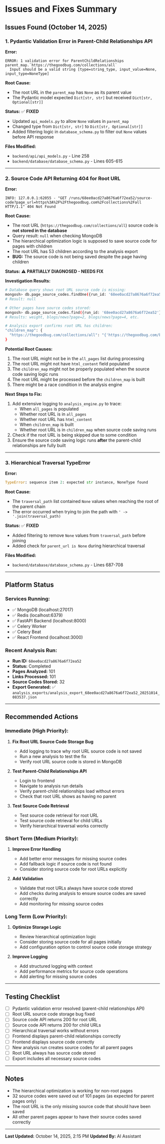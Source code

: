 # Issues and Fixes Summary

## Issues Found (October 14, 2025)

### 1. **Pydantic Validation Error in Parent-Child Relationships API**

**Error:**
```
ERROR: 1 validation error for ParentChildRelationships
parent_map.`https://thegoodbug.com/collections/all`
  Input should be a valid string [type=string_type, input_value=None, input_type=NoneType]
```

**Root Cause:**
- The root URL in the `parent_map` has `None` as its parent value
- The Pydantic model expected `Dict[str, str]` but received `Dict[str, Optional[str]]`

**Status:** ✅ **FIXED**
- Updated `api_models.py` to allow `None` values in `parent_map`
- Changed type from `Dict[str, str]` to `Dict[str, Optional[str]]`
- Added filtering logic in `database_schema.py` to filter out `None` values before API response

**Files Modified:**
- `backend/api/api_models.py` - Line 258
- `backend/database/database_schema.py` - Lines 605-615

---

### 2. **Source Code API Returning 404 for Root URL**

**Error:**
```
INFO: 127.0.0.1:62055 - "GET /runs/68ee0acd27a8676a6f72ea52/source-code?page_url=https%3A%2F%2Fthegoodbug.com%2Fcollections%2Fall HTTP/1.1" 404 Not Found
```

**Root Cause:**
- The root URL (`https://thegoodbug.com/collections/all`) source code is **not stored in the database**
- Query result: `null` when checking MongoDB
- The hierarchical optimization logic is supposed to save source code for pages with children
- The root URL has 53 children according to the analysis export
- **BUG:** The source code is not being saved despite the page having children

**Status:** ⚠️ **PARTIALLY DIAGNOSED - NEEDS FIX**

**Investigation Results:**
```bash
# Database query shows root URL source code is missing:
mongosh> db.page_source_codes.findOne({run_id: '68ee0acd27a8676a6f72ea52', page_url: 'https://thegoodbug.com/collections/all'})
# Result: null

# Other pages have source codes stored:
mongosh> db.page_source_codes.find({run_id: '68ee0acd27a8676a6f72ea52'}).limit(5)
# Results: weight, blogs/news?page=2, blogs/news?page=4, etc.

# Analysis export confirms root URL has children:
"children_map": {
  "https://thegoodbug.com/collections/all": "{'https://thegoodbug.com/blogs/news', ...53 URLs...}"
}
```

**Potential Root Causes:**
1. The root URL might not be in the `all_pages` list during processing
2. The root URL might not have `html_content` field populated
3. The `children_map` might not be properly populated when the source code saving logic runs
4. The root URL might be processed before the `children_map` is built
5. There might be a race condition in the analysis engine

**Next Steps to Fix:**
1. Add extensive logging to `analysis_engine.py` to trace:
   - When `all_pages` is populated
   - Whether root URL is in `all_pages`
   - Whether root URL has `html_content`
   - When `children_map` is built
   - Whether root URL is in `children_map` when source code saving runs
2. Check if the root URL is being skipped due to some condition
3. Ensure the source code saving logic runs **after** the parent-child relationships are fully built

---

### 3. **Hierarchical Traversal TypeError**

**Error:**
```python
TypeError: sequence item 2: expected str instance, NoneType found
```

**Root Cause:**
- The `traversal_path` list contained `None` values when reaching the root of the parent chain
- The error occurred when trying to join the path with `' -> '.join(traversal_path)`

**Status:** ✅ **FIXED**
- Added filtering to remove `None` values from `traversal_path` before joining
- Added check for `parent_url is None` during hierarchical traversal

**Files Modified:**
- `backend/database/database_schema.py` - Lines 687-708

---

## Platform Status

### Services Running:
- ✅ MongoDB (localhost:27017)
- ✅ Redis (localhost:6379)
- ✅ FastAPI Backend (localhost:8000)
- ✅ Celery Worker
- ✅ Celery Beat
- ✅ React Frontend (localhost:3000)

### Recent Analysis Run:
- **Run ID:** `68ee0acd27a8676a6f72ea52`
- **Status:** Completed
- **Pages Analyzed:** 101
- **Links Processed:** 101
- **Source Codes Stored:** 32
- **Export Generated:** ✅ `analysis_exports/analysis_export_68ee0acd27a8676a6f72ea52_20251014_083537.json`

---

## Recommended Actions

### Immediate (High Priority):
1. **Fix Root URL Source Code Storage Bug**
   - Add logging to trace why root URL source code is not saved
   - Run a new analysis to test the fix
   - Verify root URL source code is stored in MongoDB

2. **Test Parent-Child Relationships API**
   - Login to frontend
   - Navigate to analysis run details
   - Verify parent-child relationships load without errors
   - Check that root URL shows as having no parent

3. **Test Source Code Retrieval**
   - Test source code retrieval for root URL
   - Test source code retrieval for child URLs
   - Verify hierarchical traversal works correctly

### Short Term (Medium Priority):
1. **Improve Error Handling**
   - Add better error messages for missing source codes
   - Add fallback logic if source code is not found
   - Consider storing source code for root URLs explicitly

2. **Add Validation**
   - Validate that root URLs always have source code stored
   - Add checks during analysis to ensure source codes are saved correctly
   - Add monitoring for missing source codes

### Long Term (Low Priority):
1. **Optimize Storage Logic**
   - Review hierarchical optimization logic
   - Consider storing source code for all pages initially
   - Add configuration option to control source code storage strategy

2. **Improve Logging**
   - Add structured logging with context
   - Add performance metrics for source code operations
   - Add alerting for missing source codes

---

## Testing Checklist

- [ ] Pydantic validation error resolved (parent-child relationships API)
- [ ] Root URL source code storage bug fixed
- [ ] Source code API returns 200 for root URL
- [ ] Source code API returns 200 for child URLs
- [ ] Hierarchical traversal works without errors
- [ ] Frontend displays parent-child relationships correctly
- [ ] Frontend displays source code correctly
- [ ] New analysis run creates source codes for all parent pages
- [ ] Root URL always has source code stored
- [ ] Export includes all necessary source codes

---

## Notes

- The hierarchical optimization is working for non-root pages
- 32 source codes were saved out of 101 pages (as expected for parent pages only)
- The root URL is the only missing source code that should have been saved
- All other parent pages appear to have their source codes saved correctly

---

**Last Updated:** October 14, 2025, 2:15 PM
**Updated By:** AI Assistant

